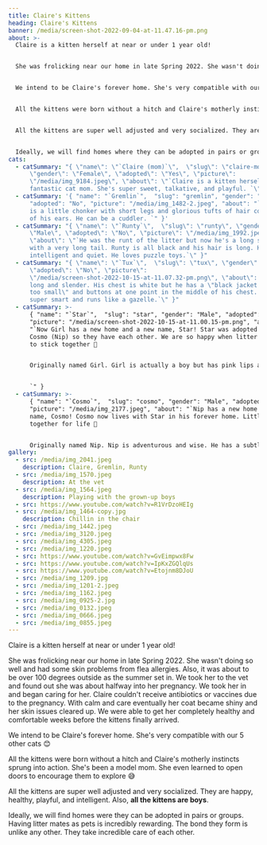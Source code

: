 ```yaml
---
title: Claire's Kittens
heading: Claire's Kittens
banner: /media/screen-shot-2022-09-04-at-11.47.16-pm.png
about: >-
  Claire is a kitten herself at near or under 1 year old!


  She was frolicking near our home in late Spring 2022. She wasn't doing so well and had some skin problems from flea allergies. Also, it was about to be over 100 degrees outside as the summer set in. We took her to the vet and found out she was about halfway into her pregnancy. We took her in and began caring for her. Claire couldn't receive antibiotics or vaccines due to the pregnancy. With calm and care eventually her coat became shiny and her skin issues cleared up. We were able to get her completely healthy and comfortable weeks before the kittens finally arrived.


  We intend to be Claire's forever home. She's very compatible with our 5 other cats 😊


  All the kittens were born without a hitch and Claire's motherly instincts sprung into action. She's been a model mom. She even learned to open doors to encourage them to explore 😅


  All the kittens are super well adjusted and very socialized. They are happy, healthy, playful, and intelligent. Also, all the kittens are boys. The kittens were born on June 27th, 2022.


  Ideally, we will find homes where they can be adopted in pairs or groups. Having litter mates as pets is incredibly rewarding. The bond they form is unlike any other. They take incredible care of each other.
cats:
  - catSummary: "{ \"name\": \"`Claire (mom)`\",  \"slug\": \"claire-mom\",
      \"gender\": \"Female\", \"adopted\": \"Yes\", \"picture\":
      \"/media/img_9184.jpeg\", \"about\": \"`Claire is a kitten herself but a
      fantastic cat mom. She's super sweet, talkative, and playful. `\" }"
  - catSummary: '{ "name": "`Gremlin`",  "slug": "gremlin", "gender": "Male",
      "adopted": "No", "picture": "/media/img_1482-2.jpeg", "about": "`Gremlin
      is a little chonker with short legs and glorious tufts of hair coming out
      of his ears. He can be a cuddler. `" }'
  - catSummary: "{ \"name\": \"`Runty`\",  \"slug\": \"runty\", \"gender\":
      \"Male\", \"adopted\": \"No\", \"picture\": \"/media/img_1992.jpeg\",
      \"about\": \"`He was the runt of the litter but now he's a long sleek boy
      with a very long tail. Runty is all black and his hair is long. He's very
      intelligent and quiet. He loves puzzle toys.`\" }"
  - catSummary: "{ \"name\": \"`Tux`\",  \"slug\": \"tux\", \"gender\": \"Male\",
      \"adopted\": \"No\", \"picture\":
      \"/media/screen-shot-2022-10-15-at-11.07.32-pm.png\", \"about\": \"`Tux is
      long and slender. His chest is white but he has a \"black jacket that's
      too small\" and buttons at one point in the middle of his chest. Tux is
      super smart and runs like a gazelle.`\" }"
  - catSummary: >-
      { "name": "`Star`",  "slug": "star", "gender": "Male", "adopted": "Yes",
      "picture": "/media/screen-shot-2022-10-15-at-11.00.15-pm.png", "about":
      "`Now Girl has a new home and a new name, Star! Star was adopted with
      Cosmo (Nip) so they have each other. We are so happy when litter mates get
      to stick together 🥰


      Originally named Girl. Girl is actually a boy but has pink lips and is very gentle. We suspected if anyone in the litter was a girl it was Girl.


      `" }
  - catSummary: >-
      { "name": "`Cosmo`",  "slug": "cosmo", "gender": "Male", "adopted": "Yes",
      "picture": "/media/img_2177.jpeg", "about": "`Nip has a new home and a new
      name, Cosmo! Cosmo now lives with Star in his forever home. Little buddies
      together for life 👬


      Originally named Nip. Nip is adventurous and wise. He has a subtle bit of white hair between his eyes. He nipped the vet once but to be fair she put her finger in his mouth.`" }
gallery:
  - src: /media/img_2041.jpeg
    description: Claire, Gremlin, Runty
  - src: /media/img_1570.jpeg
    description: At the vet
  - src: /media/img_1564.jpeg
    description: Playing with the grown-up boys
  - src: https://www.youtube.com/watch?v=R1VrDzoHEIg
  - src: /media/img_1464-copy.jpg
    description: Chillin in the chair
  - src: /media/img_1442.jpeg
  - src: /media/img_3120.jpeg
  - src: /media/img_4305.jpeg
  - src: /media/img_1220.jpeg
  - src: https://www.youtube.com/watch?v=GvEimpwx8Fw
  - src: https://www.youtube.com/watch?v=IpKxZGQlqUs
  - src: https://www.youtube.com/watch?v=Etojnm8DJoU
  - src: /media/img_1209.jpg
  - src: /media/img_1201-2.jpeg
  - src: /media/img_1162.jpeg
  - src: /media/img_0925-2.jpg
  - src: /media/img_0132.jpeg
  - src: /media/img_0666.jpeg
  - src: /media/img_0855.jpeg
---
```

Claire is a kitten herself at near or under 1 year old! 

She was frolicking near our home in late Spring 2022. She wasn't doing so well and had some skin problems from flea allergies. Also, it was about to be over 100 degrees outside as the summer set in. We took her to the vet and found out she was about halfway into her pregnancy. We took her in and began caring for her. Claire couldn't receive antibiotics or vaccines due to the pregnancy. With calm and care eventually her coat became shiny and her skin issues cleared up. We were able to get her completely healthy and comfortable weeks before the kittens finally arrived. 

We intend to be Claire's forever home. She's very compatible with our 5 other cats 😊 

All the kittens were born without a hitch and Claire's motherly instincts sprung into action. She's been a model mom. She even learned to open doors to encourage them to explore 😅

All the kittens are super well adjusted and very socialized. They are happy, healthy, playful, and intelligent. Also, **all the kittens are boys**.

Ideally, we will find homes were they can be adopted in pairs or groups. Having litter mates as pets is incredibly rewarding. The bond they form is unlike any other. They take incredible care of each other.